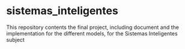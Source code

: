 # sistemas_inteligentes
This repository contents the final project, including document and the implementation for the different models, for the Sistemas Inteligentes subject
